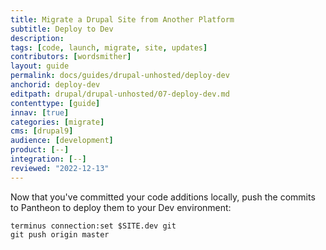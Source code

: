 ```yaml
---
title: Migrate a Drupal Site from Another Platform
subtitle: Deploy to Dev
description: 
tags: [code, launch, migrate, site, updates]
contributors: [wordsmither]
layout: guide
permalink: docs/guides/drupal-unhosted/deploy-dev
anchorid: deploy-dev
editpath: drupal/drupal-unhosted/07-deploy-dev.md
contenttype: [guide]
innav: [true]
categories: [migrate]
cms: [drupal9]
audience: [development]
product: [--]
integration: [--]
reviewed: "2022-12-13"
---
```


Now that you've committed your code additions locally, push the commits to Pantheon to deploy them to your Dev environment:

```bash{promptUser: user}
terminus connection:set $SITE.dev git
git push origin master
```